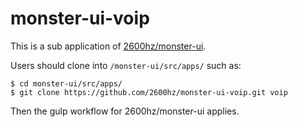 # monster-ui-voip

This is a sub application of [2600hz/monster-ui](https://github.com/2600hz/monster-ui).

Users should clone into `/monster-ui/src/apps/` such as:
```
$ cd monster-ui/src/apps/
$ git clone https://github.com/2600hz/monster-ui-voip.git voip
```
Then the gulp workflow for 2600hz/monster-ui applies.
